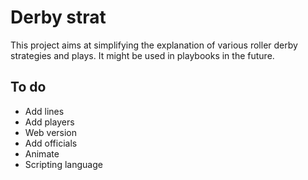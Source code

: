 # Derby strat
This project aims at simplifying the explanation of various roller derby
strategies and plays.
It might be used in playbooks in the future.


## To do
- Add lines
- Add players
- Web version
- Add officials
- Animate
- Scripting language
